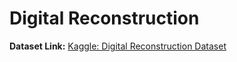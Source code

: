 # Digital Reconstruction

**Dataset Link:** [Kaggle: Digital Reconstruction Dataset](https://www.kaggle.com/datasets/lawliet07/rnd-beg-dataset)
